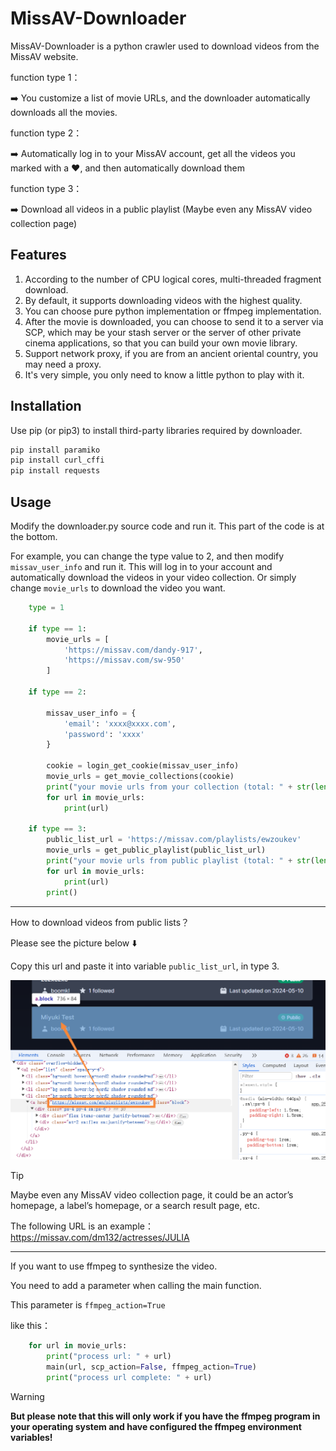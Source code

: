 # MissAV-Downloader

MissAV-Downloader is a python crawler used to download videos from the MissAV website.

function type 1：

️➡️ You customize a list of movie URLs, and the downloader automatically downloads all the movies.

function type 2：

️️➡️ Automatically log in to your MissAV account, get all the videos you marked with a ❤️, and then automatically download them

function type 3：

️➡️ Download all videos in a public playlist (Maybe even any MissAV video collection page)

## Features

1. According to the number of CPU logical cores, multi-threaded fragment download.
2. By default, it supports downloading videos with the highest quality.
3. You can choose pure python implementation or ffmpeg implementation.
4. After the movie is downloaded, you can choose to send it to a server via SCP, which may be your stash server or the server of other private cinema applications, so that you can build your own movie library.
5. Support network proxy, if you are from an ancient oriental country, you may need a proxy.
6. It's very simple, you only need to know a little python to play with it.

## Installation

Use pip (or pip3) to install third-party libraries required by downloader.

```bash
pip install paramiko
pip install curl_cffi
pip install requests
```

## Usage
Modify the downloader.py source code and run it. This part of the code is at the bottom.

For example, you can change the type value to 2, and then modify ```missav_user_info``` and run it. This will log in to your account and automatically download the videos in your video collection. Or simply change ```movie_urls``` to download the video you want.



```python
    type = 1

    if type == 1:
        movie_urls = [
            'https://missav.com/dandy-917',
            'https://missav.com/sw-950'
        ]

    if type == 2:

        missav_user_info = {
            'email': 'xxxx@xxxx.com',
            'password': 'xxxx'
        }

        cookie = login_get_cookie(missav_user_info)
        movie_urls = get_movie_collections(cookie)
        print("your movie urls from your collection (total: " + str(len(movie_urls)) + " movies): ")
        for url in movie_urls:
            print(url)

    if type == 3:
        public_list_url = 'https://missav.com/playlists/ewzoukev'
        movie_urls = get_public_playlist(public_list_url)
        print("your movie urls from public playlist (total: " + str(len(movie_urls)) + " movies): ")
        for url in movie_urls:
            print(url)
        print()
```
---
How to download videos from public lists？

Please see the picture below ⬇️

Copy this url and paste it into variable ```public_list_url```, in type 3.

![public_playlist_url.png](public_playlist_url.png)
> [!TIP]
> Maybe even any MissAV video collection page, it could be an actor’s homepage, a label’s homepage, or a search result page, etc.
>
> The following URL is an example：
> https://missav.com/dm132/actresses/JULIA

---

If you want to use ffmpeg to synthesize the video.

You need to add a parameter when calling the main function.

This parameter is ```ffmpeg_action=True```

like this：
```python
    for url in movie_urls:
        print("process url: " + url)
        main(url, scp_action=False, ffmpeg_action=True)
        print("process url complete: " + url)
```

> [!WARNING]
> **But please note that this will only work if you have the ffmpeg program in your operating system and have configured the ffmpeg environment variables!**
